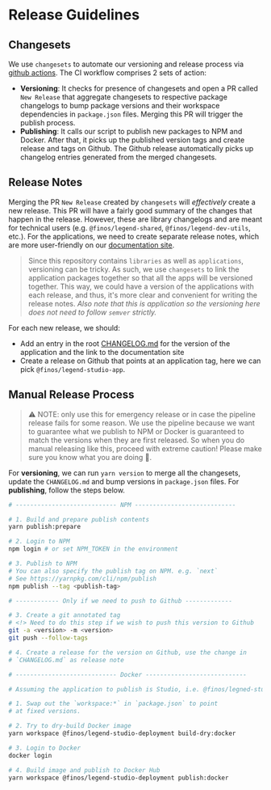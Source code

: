 # Release Guidelines

## Changesets

We use `changesets` to automate our versioning and release process via [github actions](https://github.com/changesets/action). The CI workflow comprises 2 sets of action:

- **Versioning**: It checks for presence of changesets and open a PR called `New Release` that aggregate changesets to respective package changelogs to bump package versions and their workspace dependencies in `package.json` files. Merging this PR will trigger the publish process.
- **Publishing**: It calls our script to publish new packages to NPM and Docker. After that, it picks up the published version tags and create release and tags on Github. The Github release automatically picks up changelog entries generated from the merged changesets.

## Release Notes

Merging the PR `New Release` created by `changesets` will _effectively_ create a new release. This PR will have a fairly good summary of the changes that happen in the release. However, these are library changelogs and are meant for technical users (e.g. `@finos/legend-shared`, `@finos/legend-dev-utils`, etc.). For the applications, we need to create separate release notes, which are more user-friendly on our [documentation site](http://github.com/finos/legend).

> Since this repository contains `libraries` as well as `applications`, versioning can be tricky. As such, we use `changesets` to link the application packages together so that all the apps will be versioned together. This way, we could have a version of the applications with each release, and thus, it's more clear and convenient for writing the release notes. _Also note that this is application so the versioning here does not need to follow `semver` strictly._

For each new release, we should:

- Add an entry in the root [CHANGELOG.md](../CHANGELOG.md) for the version of the application and the link to the documentation site
- Create a release on Github that points at an application tag, here we can pick `@finos/legend-studio-app`.

## Manual Release Process

> :warning: NOTE: only use this for emergency release or in case the pipeline release fails for some reason. We use the pipeline because we want to guarantee what we publish to NPM or Docker is guaranteed to match the versions when
> they are first released. So when you do manual releasing like this, proceed with extreme caution! Please make sure
> you know what you are doing :pray:.

For **versioning**, we can run `yarn version` to merge all the changesets, update the `CHANGELOG.md` and bump versions in `package.json` files. For **publishing**, follow the steps below.

```sh
# ---------------------------- NPM ----------------------------

# 1. Build and prepare publish contents
yarn publish:prepare

# 2. Login to NPM
npm login # or set NPM_TOKEN in the environment

# 3. Publish to NPM
# You can also specify the publish tag on NPM. e.g. `next`
# See https://yarnpkg.com/cli/npm/publish
npm publish --tag <publish-tag>

# ------------ Only if we need to push to Github -------------

# 3. Create a git annotated tag
# <!> Need to do this step if we wish to push this version to Github
git -a <version> -m <version>
git push --follow-tags

# 4. Create a release for the version on Github, use the change in
# `CHANGELOG.md` as release note

# ---------------------------- Docker ----------------------------

# Assuming the application to publish is Studio, i.e. @finos/legned-studio-deployment

# 1. Swap out the `workspace:*` in `package.json` to point
# at fixed versions.

# 2. Try to dry-build Docker image
yarn workspace @finos/legend-studio-deployment build-dry:docker

# 3. Login to Docker
docker login

# 4. Build image and publish to Docker Hub
yarn workspace @finos/legend-studio-deployment publish:docker
```
